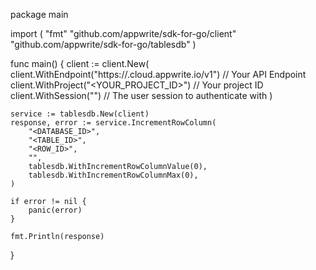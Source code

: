 package main

import (
    "fmt"
    "github.com/appwrite/sdk-for-go/client"
    "github.com/appwrite/sdk-for-go/tablesdb"
)

func main() {
    client := client.New(
        client.WithEndpoint("https://<REGION>.cloud.appwrite.io/v1") // Your API Endpoint
        client.WithProject("<YOUR_PROJECT_ID>") // Your project ID
        client.WithSession("") // The user session to authenticate with
    )

    service := tablesdb.New(client)
    response, error := service.IncrementRowColumn(
        "<DATABASE_ID>",
        "<TABLE_ID>",
        "<ROW_ID>",
        "",
        tablesdb.WithIncrementRowColumnValue(0),
        tablesdb.WithIncrementRowColumnMax(0),
    )

    if error != nil {
        panic(error)
    }

    fmt.Println(response)
}
